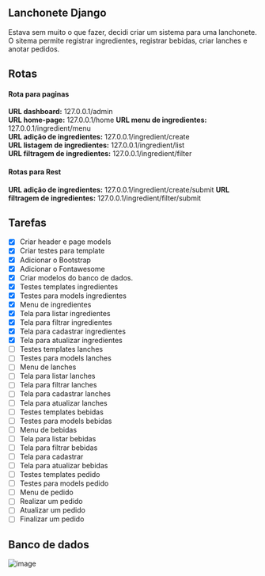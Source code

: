 ## Lanchonete Django
Estava sem muito o que fazer, decidi criar um sistema para uma lanchonete.  
O sitema permite registrar ingredientes, registrar bebidas, criar lanches e anotar pedidos.  

## Rotas
#### Rota para paginas
**URL dashboard:** 127.0.0.1/admin  
**URL home-page:**  127.0.0.1/home 
**URL menu de ingredientes:** 127.0.0.1/ingredient/menu  
**URL adição de ingredientes:**  127.0.0.1/ingredient/create  
**URL listagem de ingredientes:**  127.0.0.1/ingredient/list  
**URL filtragem de ingredientes:**  127.0.0.1/ingredient/filter

#### Rotas para Rest  
**URL adição de ingredientes:**  127.0.0.1/ingredient/create/submit
**URL filtragem de ingredientes:**  127.0.0.1/ingredient/filter/submit

## Tarefas  
- [X] Criar header e page models  
- [X] Criar testes para template  
- [X] Adicionar o Bootstrap  
- [X] Adicionar o Fontawesome 
- [X] Criar modelos do banco de dados.  
- [X] Testes templates  ingredientes  
- [X] Testes para models ingredientes  
- [X] Menu de ingredientes  
- [X] Tela para listar ingredientes  
- [X] Tela para filtrar ingredientes  
- [X] Tela para cadastrar ingredientes  
- [X] Tela para atualizar ingredientes 
- [ ] Testes templates  lanches  
- [ ] Testes para models lanches  
- [ ] Menu de lanches  
- [ ] Tela para listar lanches  
- [ ] Tela para filtrar lanches  
- [ ] Tela para cadastrar lanches  
- [ ] Tela para atualizar lanches  
- [ ] Testes templates  bebidas  
- [ ] Testes para models bebidas  
- [ ] Menu de bebidas  
- [ ] Tela para listar bebidas  
- [ ] Tela para filtrar bebidas  
- [ ] Tela para cadastrar  
- [ ] Tela para atualizar bebidas  
- [ ] Testes templates  pedido  
- [ ] Testes para models pedido  
- [ ] Menu de pedido  
- [ ] Realizar um pedido  
- [ ] Atualizar um pedido  
- [ ] Finalizar um pedido     

## Banco de dados  

![image](https://user-images.githubusercontent.com/56879793/98428575-ec762300-2080-11eb-87cc-74fd8de9081f.png)
 
